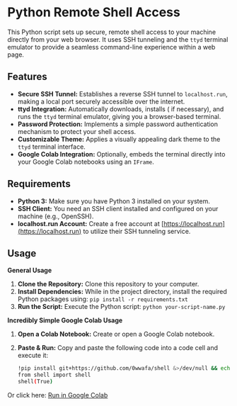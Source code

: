 # Python Remote Shell Access

This Python script sets up secure, remote  shell access to your machine directly from your web browser. It uses SSH tunneling and  the `ttyd` terminal emulator to provide a seamless command-line experience within a web page.

## Features

- **Secure SSH Tunnel:** Establishes  a reverse SSH tunnel to `localhost.run`, making a local port securely accessible over the internet.
- **ttyd Integration:** Automatically downloads, installs ( if necessary), and runs the `ttyd` terminal emulator, giving you a browser-based terminal.
- **Password Protection:** Implements a simple password authentication mechanism to protect your shell access.
- **Customizable Theme:**  Applies  a visually appealing dark theme to the `ttyd` terminal interface.
- **Google Colab Integration:** Optionally, embeds the terminal directly into your Google Colab notebooks using an `IFrame`.

## Requirements

- **Python 3:** Make sure you have Python 3 installed on your system.
- **SSH Client:** You need an SSH client installed and configured on your machine (e.g., OpenSSH).
- **localhost.run Account:** Create a free account at [https://localhost.run](https://localhost.run) to utilize their SSH tunneling service.

## Usage

**General Usage**

1. **Clone the Repository:** Clone this repository to your computer.
2. **Install Dependencies:** While in the project directory, install the required Python packages using: `pip install -r requirements.txt` 
 3. **Run the Script:** Execute the Python script: `python your-script-name.py`

**Incredibly Simple Google Colab Usage**

1. **Open a Colab Notebook:** Create or open a Google Colab notebook.
2. **Paste & Run:** Copy and paste the following  code into a code cell and execute it:

   ```bash
   !pip install git+https://github.com/0wwafa/shell &>/dev/null && echo OK || echo Fail.
   from shell import shell
   shell(True)

Or click here: [Run in Google Colab](https://colab.research.google.com/github/0wwafa/shell/blob/main/shell.ipynb)

